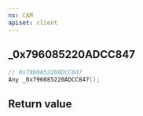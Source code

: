 ```yaml
---
ns: CAM
apiset: client
---
```

## _0x796085220ADCC847

```c
// 0x796085220ADCC847
Any _0x796085220ADCC847();
```



## Return value